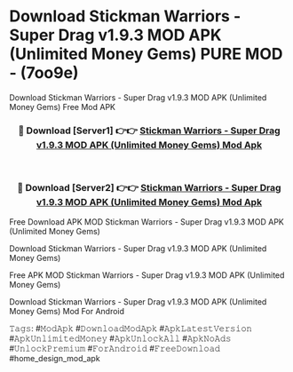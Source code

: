 # Download Stickman Warriors - Super Drag v1.9.3 MOD APK (Unlimited Money Gems) PURE MOD - (7oo9e)
Download Stickman Warriors - Super Drag v1.9.3 MOD APK (Unlimited Money Gems) Free Mod APK

<div align="center">
<h3>🔴 Download [Server1] 👉👉 <a href="https://apk-comot.site?title=Stickman_Warriors_-_Super_Drag_v1.9.3_MOD_APK_(Unlimited_Money_Gems)">Stickman Warriors - Super Drag v1.9.3 MOD APK (Unlimited Money Gems) Mod Apk</a></h3><br>

<h3>🔴 Download [Server2] 👉👉 <a href="https://apk-comot.site?title=Stickman_Warriors_-_Super_Drag_v1.9.3_MOD_APK_(Unlimited_Money_Gems)">Stickman Warriors - Super Drag v1.9.3 MOD APK (Unlimited Money Gems) Mod Apk</a></h3>
</div>


Free Download APK MOD Stickman Warriors - Super Drag v1.9.3 MOD APK (Unlimited Money Gems)

Download Stickman Warriors - Super Drag v1.9.3 MOD APK (Unlimited Money Gems) 

Free APK MOD Stickman Warriors - Super Drag v1.9.3 MOD APK (Unlimited Money Gems) 

Download Stickman Warriors - Super Drag v1.9.3 MOD APK (Unlimited Money Gems) Mod For Android

𝚃𝚊𝚐𝚜: #𝙼𝚘𝚍𝙰𝚙𝚔 #𝙳𝚘𝚠𝚗𝚕𝚘𝚊𝚍𝙼𝚘𝚍𝙰𝚙𝚔 #𝙰𝚙𝚔𝙻𝚊𝚝𝚎𝚜𝚝𝚅𝚎𝚛𝚜𝚒𝚘𝚗 #𝙰𝚙𝚔𝚄𝚗𝚕𝚒𝚖𝚒𝚝𝚎𝚍𝙼𝚘𝚗𝚎𝚢 #𝙰𝚙𝚔𝚄𝚗𝚕𝚘𝚌𝚔𝙰𝚕𝚕 #𝙰𝚙𝚔𝙽𝚘𝙰𝚍𝚜 #𝚄𝚗𝚕𝚘𝚌𝚔𝙿𝚛𝚎𝚖𝚒𝚞𝚖 #𝙵𝚘𝚛𝙰𝚗𝚍𝚛𝚘𝚒𝚍 #𝙵𝚛𝚎𝚎𝙳𝚘𝚠𝚗𝚕𝚘𝚊𝚍 #home_design_mod_apk